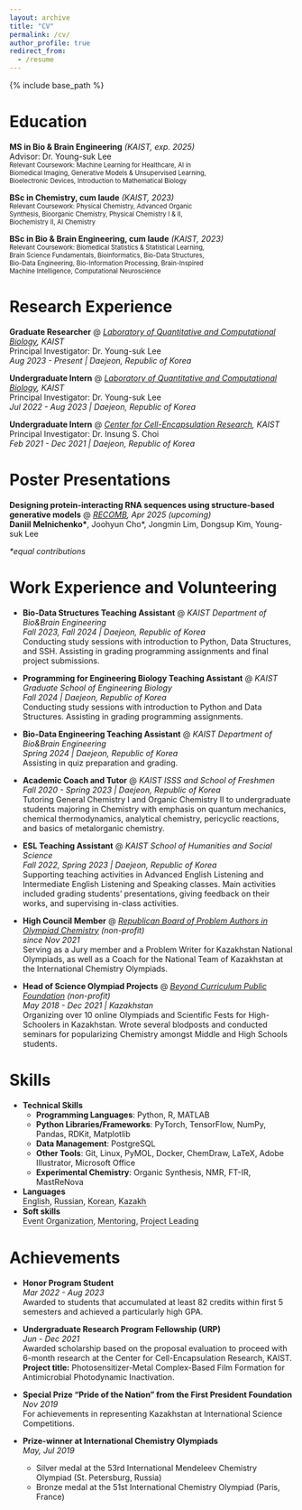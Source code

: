 ```yaml
---
layout: archive
title: "CV"
permalink: /cv/
author_profile: true
redirect_from:
  - /resume
---
```


{% include base_path %}

Education
======

**MS in Bio & Brain Engineering** *(KAIST, exp. 2025)*  
  <span style="display: inline-block; width: 100%;">Advisor: Dr. Young-suk Lee</span>  
  <span style="display: inline-block; width: 70%; font-size: 0.8em;">Relevant Coursework: Machine Learning for Healthcare, AI in Biomedical Imaging, Generative Models & Unsupervised Learning, Bioelectronic Devices, Introduction to Mathematical Biology</span>  

**BSc in Chemistry, cum laude** *(KAIST, 2023)*  
  <span style="display: inline-block; width: 70%; font-size: 0.8em;">Relevant Coursework: Physical Chemistry, Advanced Organic Synthesis, Bioorganic Chemistry, Physical Chemistry I & II, Biochemistry II, AI Chemistry</span>  

**BSc in Bio & Brain Engineering, cum laude** *(KAIST, 2023)*  
  <span style="display: inline-block; width: 70%; font-size: 0.8em;">Relevant Coursework: Biomedical Statistics & Statistical Learning, Brain Science Fundamentals, Bioinformatics, Bio-Data Structures, Bio-Data Engineering, Bio-Information Processing, Brain-Inspired Machine Intelligence, Computational Neuroscience</span>  


Research Experience
======
**Graduate Researcher** @ *[Laboratory of Quantitative and Computational Biology](https://young.kaist.ac.kr/), KAIST*
<span style="display: inline-block; width: 100%;">Principal Investigator: Dr. Young-suk Lee</span>
<span style="display: inline-block; width: 100%;">*Aug 2023 - Present | Daejeon, Republic of Korea*</span>

**Undergraduate Intern** @ *[Laboratory of Quantitative and Computational Biology](https://young.kaist.ac.kr/), KAIST*
<span style="display: inline-block; width: 100%;">Principal Investigator: Dr. Young-suk Lee</span>
<span style="display: inline-block; width: 100%;">*Jul 2022 - Aug 2023 | Daejeon, Republic of Korea*</span>

**Undergraduate Intern** @ *[Center for Cell-Encapsulation Research](http://cisgroup.kaist.ac.kr/index.html), KAIST*
<span style="display: inline-block; width: 100%;">Principal Investigator: Dr. Insung S. Choi</span>
<span style="display: inline-block; width: 100%;">*Feb 2021 - Dec 2021 | Daejeon, Republic of Korea*</span>
<!-- 
Publications
======
**to be updated soon** -->

Poster Presentations
======
**Designing protein-interacting RNA sequences using structure-based generative models** @ *[RECOMB](https://recomb.org/recomb2025/), Apr 2025 (upcoming)*
<span style="display: inline-block; width: 100%;">**Daniil Melnichenko\***, Joohyun Cho\*, Jongmin Lim, Dongsup Kim, Young-suk Lee</span>

*\*equal contributions*

Work Experience and Volunteering
======
* **Bio-Data Structures Teaching Assistant** @ *KAIST Department of Bio&Brain Engineering* 
<span style="display: inline-block; width: 100%;">*Fall 2023, Fall 2024 | Daejeon, Republic of Korea*</span>
<span style="display: inline-block; width: 100%;">Conducting study sessions with introduction to Python, Data Structures, and SSH. Assisting in
grading programming assignments and final project submissions.</span>

* **Programming for Engineering Biology Teaching Assistant** @ *KAIST Graduate School of Engineering Biology* 
<span style="display: inline-block; width: 100%;">*Fall 2024 | Daejeon, Republic of Korea*</span>
<span style="display: inline-block; width: 100%;">Conducting study sessions with introduction to Python and Data Structures. Assisting in
grading programming assignments.</span>

* **Bio-Data Engineering Teaching Assistant** @ *KAIST Department of Bio&Brain Engineering* 
<span style="display: inline-block; width: 100%;">*Spring 2024 | Daejeon, Republic of Korea*</span>
<span style="display: inline-block; width: 100%;">Assisting in quiz preparation and grading.</span>

* **Academic Coach and Tutor** @ *KAIST ISSS and School of Freshmen*
<span style="display: inline-block; width: 100%;">*Fall 2020 - Spring 2023 | Daejeon, Republic of Korea*</span>
<span style="display: inline-block; width: 100%;">Tutoring General Chemistry I and Organic Chemistry II to undergraduate students majoring in Chemistry
with emphasis on quantum mechanics, chemical thermodynamics, analytical chemistry, pericyclic reactions, and basics of metalorganic chemistry. </span>

* **ESL Teaching Assistant** @ *KAIST School of Humanities and Social Science* 
<span style="display: inline-block; width: 100%;">*Fall 2022, Spring 2023 | Daejeon, Republic of Korea*</span>
<span style="display: inline-block; width: 100%;">Supporting teaching activities in Advanced English Listening and Intermediate English Listening and Speaking classes. Main activities included grading students’ presentations, giving feedback on their works, and supervising in-class activities.</span>

* **High Council Member** @ *[Republican Board of Problem Authors in Olympiad Chemistry](https://qazcho.kz/) (non-profit)*
<span style="display: inline-block; width: 100%;">*since Nov 2021*</span>
<span style="display: inline-block; width: 100%;">Serving as a Jury member and a Problem Writer for Kazakhstan National Olympiads, as well as a Coach
for the National Team of Kazakhstan at the International Chemistry Olympiads.</span>

* **Head of Science Olympiad Projects** @ *[Beyond Curriculum Public Foundation](https://bc-pf.org/) (non-profit)*
<span style="display: inline-block; width: 100%;">*May 2018 - Dec 2021 | Kazakhstan*</span>
<span style="display: inline-block; width: 100%;"> Organizing over 10 online Olympiads and Scientific Fests for High-Schoolers in Kazakhstan.
Wrote several blodposts and conducted seminars for popularizing Chemistry amongst Middle and High Schools students.</span>

Skills
======
* **Technical Skills**
   * **Programming Languages**: Python, R, MATLAB
   * **Python Libraries/Frameworks**: PyTorch, TensorFlow, NumPy, Pandas, RDKit, Matplotlib
   * **Data Management**: PostgreSQL
   * **Other Tools**: Git, Linux, PyMOL, Docker, ChemDraw, LaTeX, Adobe Illustrator, Microsoft Office
   * **Experimental Chemistry**: Organic Synthesis, NMR, FT-IR, MastReNova
* **Languages**
<span style="display: inline-block; width: 100%;"><span class="tooltip">English<span class="tooltiptext">Fluent</span></span>, 
<span class="tooltip">Russian<span class="tooltiptext">Mother tongue</span></span>, 
<span class="tooltip">Korean<span class="tooltiptext">TOPIK 5급</span></span>, 
<span class="tooltip">Kazakh<span class="tooltiptext">Received some parts of secondary education in Kazakh</span></span></span>
* **Soft skills**
<span style="display: inline-block; width: 100%;"><span class="tooltip">Event Organization<span class="tooltiptext">Through work at a non-profit fund and as a lab job @ Young Lab</span></span>, 
<span class="tooltip">Mentoring<span class="tooltiptext">Through guiding an intern project</span></span>,
<span class="tooltip">Project Leading<span class="tooltiptext">Through work at a non-profit fund</span></span>

Achievements
======
* **Honor Program Student**  
  <span style="display: inline-block; width: 100%;">*Mar 2022 - Aug 2023*</span>  
  <span style="display: inline-block; width: 100%;">Awarded to students that accumulated at least 82 credits within first 5 semesters and achieved a particularly high GPA.</span>

* **Undergraduate Research Program Fellowship (URP)**  
  <span style="display: inline-block; width: 100%;">*Jun - Dec 2021*</span>  
  <span style="display: inline-block; width: 100%;">Awarded scholarship based on the proposal evaluation to proceed with 6-month research at the Center for Cell-Encapsulation Research, KAIST.  
  **Project title:** Photosensitizer-Metal Complex-Based Film Formation for Antimicrobial Photodynamic Inactivation.</span>

* **Special Prize “Pride of the Nation” from the First President Foundation**  
  <span style="display: inline-block; width: 100%;">*Nov 2019*</span>  
  <span style="display: inline-block; width: 100%;">For achievements in representing Kazakhstan at International Science Competitions.</span>

* **Prize-winner at International Chemistry Olympiads**  
  <span style="display: inline-block; width: 100%;">*May, Jul 2019*</span>  
  <ul>
      <li>Silver medal at the 53rd International Mendeleev Chemistry Olympiad (St. Petersburg, Russia)</li>
      <li>Bronze medal at the 51st International Chemistry Olympiad (Paris, France)</li>
  </ul>

<style>
.tooltip {
  position: relative;
  display: inline-block;
  border-bottom: 1px dotted black;
}

.tooltip .tooltiptext {
  visibility: hidden;
  width: 120px;
  background-color: black;
  color: #fff;
  text-align: center;
  border-radius: 5px;
  padding: 5px;
  position: absolute;
  z-index: 1;
  bottom: 125%;
  left: 50%;
  margin-left: -60px;
  opacity: 0;
  transition: opacity 0.3s;
  font-size: 12px;
}

.tooltip:hover .tooltiptext {
  visibility: visible;
  opacity: 0.9;
}
</style>